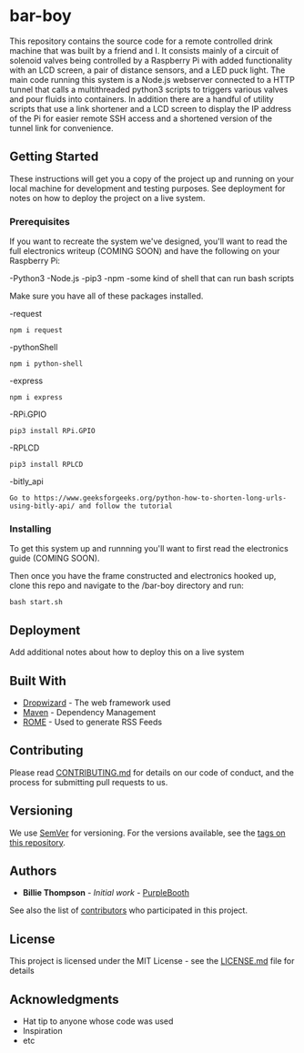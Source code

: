 # bar-boy

This repository contains the source code for a remote controlled drink machine that was built by a friend and I. It consists mainly of a circuit of solenoid valves being controlled by a Raspberry Pi with added functionality with an LCD screen, a pair of distance sensors, and a LED puck light. The main code running this system is a Node.js webserver connected to a HTTP tunnel that calls a multithreaded python3 scripts to triggers various valves and pour fluids into containers. In addition there are a handful of utility scripts that use a link shortener and a LCD screen to display the IP address of the Pi for easier remote SSH access and a shortened version of the tunnel link for convenience.

## Getting Started

These instructions will get you a copy of the project up and running on your local machine for development and testing purposes. See deployment for notes on how to deploy the project on a live system.

### Prerequisites

If you want to recreate the system we've designed, you'll want to read the full electronics writeup (COMING SOON) and have the following on your Raspberry Pi:

-Python3
-Node.js
-pip3
-npm
-some kind of shell that can run bash scripts

Make sure you have all of these packages installed.

-request
```
npm i request
```
-pythonShell
```
npm i python-shell
```
-express
```
npm i express
```
-RPi.GPIO
```
pip3 install RPi.GPIO
```
-RPLCD
```
pip3 install RPLCD
```
-bitly_api
```
Go to https://www.geeksforgeeks.org/python-how-to-shorten-long-urls-using-bitly-api/ and follow the tutorial
```

### Installing

To get this system up and runnning you'll want to first read the electronics guide (COMING SOON).

Then once you have the frame constructed and electronics hooked up, clone this repo and navigate to the /bar-boy directory and run:
```
bash start.sh
```

## Deployment

Add additional notes about how to deploy this on a live system

## Built With

* [Dropwizard](http://www.dropwizard.io/1.0.2/docs/) - The web framework used
* [Maven](https://maven.apache.org/) - Dependency Management
* [ROME](https://rometools.github.io/rome/) - Used to generate RSS Feeds

## Contributing

Please read [CONTRIBUTING.md](https://gist.github.com/PurpleBooth/b24679402957c63ec426) for details on our code of conduct, and the process for submitting pull requests to us.

## Versioning

We use [SemVer](http://semver.org/) for versioning. For the versions available, see the [tags on this repository](https://github.com/your/project/tags). 

## Authors

* **Billie Thompson** - *Initial work* - [PurpleBooth](https://github.com/PurpleBooth)

See also the list of [contributors](https://github.com/your/project/contributors) who participated in this project.

## License

This project is licensed under the MIT License - see the [LICENSE.md](LICENSE.md) file for details

## Acknowledgments

* Hat tip to anyone whose code was used
* Inspiration
* etc
